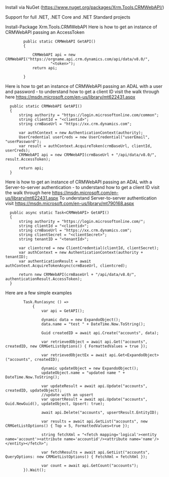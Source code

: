 
Install via NuGet (https://www.nuget.org/packages/Xrm.Tools.CRMWebAPI/)

Support for full .NET, .NET Core and .NET Standard projects

Install-Package Xrm.Tools.CRMWebAPI 
Here is how to get an instance of CRMWebAPI passing an AccessToken
````
        public static CRMWebAPI GetAPI()
        {

            CRMWebAPI api = new CRMWebAPI("https://orgname.api.crm.dynamics.com/api/data/v8.0/",
                    "<token>");
            return api;

        }
````
Here is how to get an instance of CRMWebAPI passing an ADAL with a user and password - to understand how to get a client ID visit the walk through here https://msdn.microsoft.com/en-us/library/mt622431.aspx 
````
  public static CRMWebAPI GetAPI()
  {
      string authority = "https://login.microsoftonline.com/common";
      string clientId = "<clientid>";
      string crmBaseUrl = "https://xx.crm.dynamics.com";

      var authContext = new AuthenticationContext(authority);
      UserCredential userCreds = new UserCredential("userEmail", "userPassword");
      var result = authContext.AcquireToken(crmBaseUrl, clientId, userCreds);
      CRMWebAPI api = new CRMWebAPI(crmBaseUrl + "/api/data/v8.0/", result.AccessToken);
      
      return api;
  }
````

Here is how to get an instance of CRMWebAPI passing an ADAL with a Server-to-server authentication - to understand how to get a client ID visit the walk through here https://msdn.microsoft.com/en-us/library/mt622431.aspx 
To understand Server-to-server authentication visit
https://msdn.microsoft.com/en-us/library/mt790168.aspx
````
  public async static Task<CRMWebAPI> GetAPI()
  {
      string authority = "https://login.microsoftonline.com/";
      string clientId = "<clientid>";
      string crmBaseUrl = "https://xx.crm.dynamics.com";
      string clientSecret = "<clientSecret>";
      string tenantID = "<tenantId>"; 

      var clientcred = new ClientCredential(clientId, clientSecret);
      var authContext = new AuthenticationContext(authority + tenantID);
      var authenticationResult = await authContext.AcquireTokenAsync(crmBaseUrl, clientcred);
  
      return new CRMWebAPI(crmBaseUrl + "/api/data/v8.0/", authenticationResult.AccessToken);
  }
````

Here are a few simple examples 
````
        Task.Run(async () =>
            {
                var api = GetAPI();

                dynamic data = new ExpandoObject();
                data.name = "test " + DateTime.Now.ToString();

                Guid createdID = await api.Create("accounts", data);                

                var retrievedObject = await api.Get("accounts", createdID, new CRMGetListOptions() { FormattedValues = true });

                var retrievedObjectEx = await api.Get<ExpandoObject>("accounts", createdID);

                dynamic updateObject = new ExpandoObject();
                updateObject.name = "updated name " + DateTime.Now.ToString();

                var updateResult = await api.Update("accounts", createdID, updateObject);
                //update with an upsert
                var upsertResult = await api.Update("accounts", Guid.NewGuid(), updateObject, Upsert: true);

                await api.Delete("accounts", upsertResult.EntityID);

                var results = await api.GetList("accounts", new CRMGetListOptions() { Top = 5, FormattedValues=true });

                string fetchXml = "<fetch mapping='logical'><entity name='account'><attribute name='accountid'/><attribute name='name'/></entity></fetch>";

                var fetchResults = await api.GetList("accounts", QueryOptions: new CRMGetListOptions() { FetchXml = fetchXml });

                var count = await api.GetCount("accounts");
        }).Wait();
